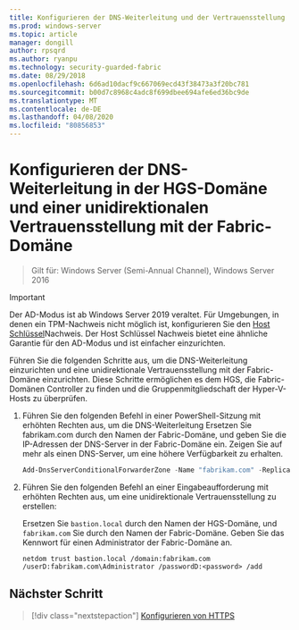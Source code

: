 ```yaml
---
title: Konfigurieren der DNS-Weiterleitung und der Vertrauensstellung
ms.prod: windows-server
ms.topic: article
manager: dongill
author: rpsqrd
ms.author: ryanpu
ms.technology: security-guarded-fabric
ms.date: 08/29/2018
ms.openlocfilehash: 6d6ad10dacf9c667069ecd43f38473a3f20bc781
ms.sourcegitcommit: b00d7c8968c4adc8f699dbee694afe6ed36bc9de
ms.translationtype: MT
ms.contentlocale: de-DE
ms.lasthandoff: 04/08/2020
ms.locfileid: "80856853"
---
```

# <a name="configure-dns-forwarding-in-the-hgs-domain-and-a-one-way-trust-with-the-fabric-domain"></a>Konfigurieren der DNS-Weiterleitung in der HGS-Domäne und einer unidirektionalen Vertrauensstellung mit der Fabric-Domäne

>Gilt für: Windows Server (Semi-Annual Channel), Windows Server 2016

>[!IMPORTANT]
>Der AD-Modus ist ab Windows Server 2019 veraltet. Für Umgebungen, in denen ein TPM-Nachweis nicht möglich ist, konfigurieren Sie den [Host Schlüssel](guarded-fabric-initialize-hgs-key-mode.md)Nachweis. Der Host Schlüssel Nachweis bietet eine ähnliche Garantie für den AD-Modus und ist einfacher einzurichten. 

Führen Sie die folgenden Schritte aus, um die DNS-Weiterleitung einzurichten und eine unidirektionale Vertrauensstellung mit der Fabric-Domäne einzurichten. Diese Schritte ermöglichen es dem HGS, die Fabric-Domänen Controller zu finden und die Gruppenmitgliedschaft der Hyper-V-Hosts zu überprüfen.

1.  Führen Sie den folgenden Befehl in einer PowerShell-Sitzung mit erhöhten Rechten aus, um die DNS-Weiterleitung Ersetzen Sie fabrikam.com durch den Namen der Fabric-Domäne, und geben Sie die IP-Adressen der DNS-Server in der Fabric-Domäne ein. Zeigen Sie auf mehr als einen DNS-Server, um eine höhere Verfügbarkeit zu erhalten.

    ```powershell
    Add-DnsServerConditionalForwarderZone -Name "fabrikam.com" -ReplicationScope "Forest" -MasterServers <DNSserverAddress1>, <DNSserverAddress2>
    ```

2.  Führen Sie den folgenden Befehl an einer Eingabeaufforderung mit erhöhten Rechten aus, um eine unidirektionale Vertrauensstellung zu erstellen:

    Ersetzen Sie `bastion.local` durch den Namen der HGS-Domäne, und `fabrikam.com` Sie durch den Namen der Fabric-Domäne. Geben Sie das Kennwort für einen Administrator der Fabric-Domäne an.

        netdom trust bastion.local /domain:fabrikam.com /userD:fabrikam.com\Administrator /passwordD:<password> /add

## <a name="next-step"></a>Nächster Schritt 

> [!div class="nextstepaction"]
> [Konfigurieren von HTTPS](guarded-fabric-configure-hgs-https.md)
